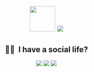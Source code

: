 <h1 align="center">
  <img width="70" src="https://media0.giphy.com/media/Nx0rz3jtxtEre/giphy.gif" />
  <img src="https://komarev.com/ghpvc/?username=stryxus&color=000000&style=flat-square">
</h1>
<h2 align="center">🤝🏻 &nbsp;I have a social life?</h2>
<p align="center">
<a href="[https://twitter.com/Stryxus](https://bsky.app/profile/stryxus.xyz)"><img src="https://img.shields.io/badge/-@Stryxus-55acee?style=for-the-badge&logo=bluesky&logoColor=white"/></a>
<a href="[https://www.youtube.com/channel/UCnLgNxhTuEsl6M_d8CKQS8g](https://www.youtube.com/@Stryxus-YT)"><img src="https://img.shields.io/badge/-Stryxus-e52d27?style=for-the-badge&logo=youtube&logoColor=white"/></a>
<a href="https://steamcommunity.com/id/Stryxus/"><img src="https://img.shields.io/badge/Stryxus-171a21?style=for-the-badge&logo=steam&logoColor=white"/></a>
</p>
